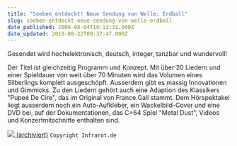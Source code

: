 ```yaml
---
title: "Soeben entdeckt! Neue Sendung von Welle: Erdball"
slug: soeben-entdeckt-neue-sendung-von-welle-erdball
date_published: 2006-08-04T19:13:31.000Z
date_updated: 2018-08-22T09:37:47.000Z
---
```


Gesendet wird hochelektronisch, deutsch, integer, tanzbar und wundervoll! 

Der Titel ist gleichzeitig Programm und Konzept. Mit über 20 Liedern und einer Spieldauer von weit über 70 Minuten wird das Volumen eines Silberlings komplett ausgeschöpft. Ausserdem gibt es massig Innovationen und Gimmicks. Zu den Liedern gehört auch eine Adaption des Klassikers "Pupeé De Cire", das im Original von France Gall stammt. Dem Hörspektakel liegt ausserdem noch ein Auto-Aufkleber, ein Wackelbild-Cover und eine DVD bei, auf der Dokumentationen, das C=64 Spiel "Metal Dust", Videos und Konzertmitschnitte enthalten sind.

[![](//www.infrarot.de/images/2944019.jpg) (archiviert)](http://web.archive.org/web/20060807050459/http://www.infrarot.de:80/index.php?page=home-a-2944019)
`Copyright Infrarot.de`
